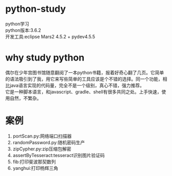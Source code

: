 # python-study
python学习  
python版本:3.6.2  
开发工具:eclipse Mars2 4.5.2 + pydev4.5.5  
# why study python
偶尔在少年宫图书馆随意翻阅了一本python书籍，报着好奇心翻了几页。它简单的语法吸引到了我，用它来写些简单的工具应该是个不错的选择。同一个功能，相比java语言实现的代码量，完全不是一个级别，真心不错，强力推荐。  
它是一种脚本语言，和javascript、gradle、shell有很多共同之处。上手快速，使用自然，不繁杂。
# 案例
1. portScan.py:网络端口扫描器  
2. randomPassword.py:随机密码生产  
3. zipCypher.py:zip压缩包解密  
4. assertByTesseract:tesseract识别图片验证码
5. fib:打印斐波那契数列
6. yanghui:打印杨辉三角

